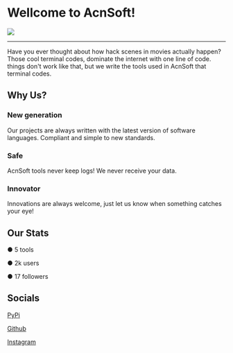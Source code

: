 # Wellcome to AcnSoft!

![](https://komarev.com/ghpvc/?username=AcnSoft)

--------------------------
Have you ever thought about how hack scenes in movies actually happen? Those cool terminal codes, dominate the internet with one line of code. things don't work like that, but we write the tools used in AcnSoft that terminal codes.

## Why Us?

### New generation
Our projects are always written with the latest version of software languages. Compliant and simple to new standards.

### Safe
AcnSoft tools never keep logs! We never receive your data.

### Innovator
Innovations are always welcome, just let us know when something catches your eye!

## Our Stats
● 5 tools

● 2k users

● 17 followers

## Socials

<a href="https://pypi.org/user/AcnSoft/">PyPi</a>

<a href="https://github.com/acnsoft">Github</a>

<a href="https://instagram.com/acnsoft">Instagram</a>
